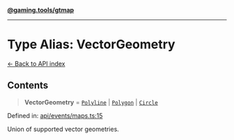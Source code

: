 [**@gaming.tools/gtmap**](README.md)

***

# Type Alias: VectorGeometry

[← Back to API index](./README.md)

## Contents

> **VectorGeometry** = [`Polyline`](TypeAlias.Polyline.md) \| [`Polygon`](TypeAlias.Polygon.md) \| [`Circle`](TypeAlias.Circle.md)

Defined in: [api/events/maps.ts:15](https://github.com/gamingtools/gt-map/blob/670061005a2701ff4986e8986471b4dd55d13ca7/packages/gtmap/src/api/events/maps.ts#L15)

Union of supported vector geometries.
